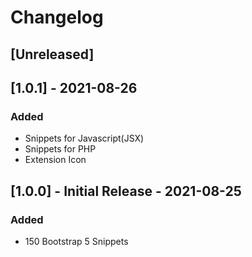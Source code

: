 # Changelog

## [Unreleased]

## [1.0.1]  - 2021-08-26
### Added
- Snippets for Javascript(JSX)
- Snippets for PHP
- Extension Icon

## [1.0.0] - Initial Release - 2021-08-25
### Added
- 150 Bootstrap 5 Snippets
